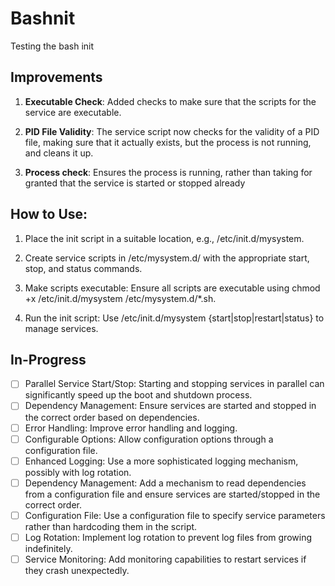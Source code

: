 # Bashnit
Testing the bash init 



## Improvements 

1) **Executable Check**: Added checks to make sure that the scripts for the service are executable.

2) **PID File Validity**: The service script now checks for the validity of a PID file, making sure that it actually exists, 
but the process is not running, and cleans it up.

3) **Process check**: Ensures the process is running, rather than taking for granted that the service is started or stopped already

## How to Use:

1) Place the init script in a suitable location, e.g., /etc/init.d/mysystem.

2) Create service scripts in /etc/mysystem.d/ with the appropriate start, stop, and status commands.

3) Make scripts executable: Ensure all scripts are executable using chmod +x /etc/init.d/mysystem /etc/mysystem.d/*.sh.

4) Run the init script: Use /etc/init.d/mysystem {start|stop|restart|status} to manage services.

## In-Progress

- [ ] Parallel Service Start/Stop: Starting and stopping services in parallel can significantly speed up the boot and shutdown process.
- [ ] Dependency Management: Ensure services are started and stopped in the correct order based on dependencies.
- [ ] Error Handling: Improve error handling and logging.
- [ ] Configurable Options: Allow configuration options through a configuration file.
- [ ] Enhanced Logging: Use a more sophisticated logging mechanism, possibly with log rotation.
- [ ] Dependency Management: Add a mechanism to read dependencies from a configuration file and ensure services are started/stopped in the correct order.
- [ ] Configuration File: Use a configuration file to specify service parameters rather than hardcoding them in the script.
- [ ] Log Rotation: Implement log rotation to prevent log files from growing indefinitely.
- [ ] Service Monitoring: Add monitoring capabilities to restart services if they crash unexpectedly.
